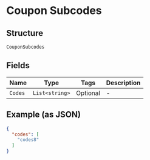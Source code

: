 
# Coupon Subcodes

## Structure

`CouponSubcodes`

## Fields

| Name | Type | Tags | Description |
|  --- | --- | --- | --- |
| `Codes` | `List<string>` | Optional | - |

## Example (as JSON)

```json
{
  "codes": [
    "codes8"
  ]
}
```

